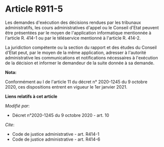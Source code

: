 # Article R911-5

Les demandes d'exécution des décisions rendues par les tribunaux administratifs, les cours administratives d'appel ou le
Conseil d'Etat peuvent être présentées par le moyen de l'application informatique mentionnée à l'article R. 414-1 ou par le
téléservice mentionné à l'article R. 414-2.

La juridiction compétente ou la section du rapport et des études du Conseil d'Etat peut, par le moyen de la même application,
adresser à l'autorité administrative les communications et notifications nécessaires à l'exécution de la décision et informer
le demandeur de la suite donnée à sa demande.

**Nota:**

Conformément au I de l'article 11 du décret n° 2020-1245 du 9 octobre 2020, ces dispositions entrent en vigueur le 1er
janvier 2021.

**Liens relatifs à cet article**

_Modifié par_:

  - Décret n°2020-1245 du 9 octobre 2020 - art. 10

_Cite_:

  - Code de justice administrative - art. R414-1
  - Code de justice administrative - art. R414-6
